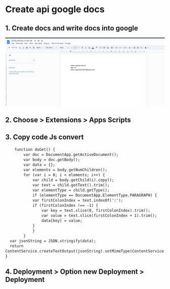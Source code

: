 # Create api google docs

## 1. Create docs and write docs into google 

![alt text](./assets/image.png)

## 2. Choose > Extensions > Apps Scripts 

## 3. Copy code Js convert

```
    function doGet() {
        var doc = DocumentApp.getActiveDocument();
        var body = doc.getBody();
        var data = {};
        var elements = body.getNumChildren();
        for (var i = 0; i < elements; i++) {
            var child = body.getChild(i).copy();
            var text = child.getText().trim();
            var elementType = child.getType();
            if (elementType == DocumentApp.ElementType.PARAGRAPH) {
            var firstColonIndex = text.indexOf(':');
            if (firstColonIndex !== -1) {
                var key = text.slice(0, firstColonIndex).trim();
                var value = text.slice(firstColonIndex + 1).trim();
                data[key] = value;
            }
            }
        }
  var jsonString = JSON.stringify(data);
  return ContentService.createTextOutput(jsonString).setMimeType(ContentService.MimeType.JSON);
}
```

## 4. Deployment > Option new Deployment > Deployment



